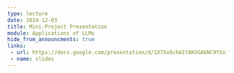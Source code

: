 ```yaml
---
type: lecture
date: 2024-12-03
title: Mini-Project Presentation
module: Applications of LLMs
hide_from_announcments: true
links: 
 - url: https://docs.google.com/presentation/d/1X7XvOchAItAKVGAGNC9YSn7BlwAL0_7pA9vE7uqqQVI/edit?usp=sharing
 - name: slides
---
```

<!-- **Suggested Readings:** -->
<!-- - [Readings 1](coming_soon) -->
<!-- - [Readings 2](coming_soon) -->

